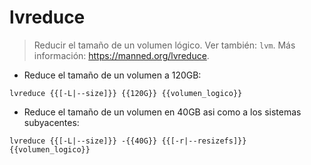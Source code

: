 # lvreduce

> Reducir el tamaño de un volumen lógico.
> Ver también: `lvm`.
> Más información: <https://manned.org/lvreduce>.

- Reduce el tamaño de un volumen a 120GB:

`lvreduce {{[-L|--size]}} {{120G}} {{volumen_logico}}`

- Reduce el tamaño de un volumen en 40GB asi como a los sistemas subyacentes:

`lvreduce {{[-L|--size]}} -{{40G}} {{[-r|--resizefs]}} {{volumen_logico}}`
